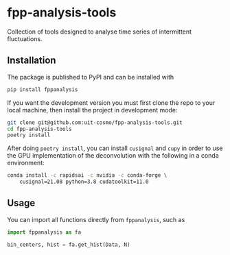 # fpp-analysis-tools
Collection of tools designed to analyse time series of intermittent fluctuations.

## Installation
The package is published to PyPI and can be installed with
```sh
pip install fppanalysis
```

If you want the development version you must first clone the repo to your local machine,
then install the project in development mode:

```sh
git clone git@github.com:uit-cosmo/fpp-analysis-tools.git
cd fpp-analysis-tools
poetry install
```
After doing `poetry install`, you can install `cusignal` and `cupy` in order to use the GPU implementation of the deconvolution
with the following in a conda environment:

```sh
conda install -c rapidsai -c nvidia -c conda-forge \
    cusignal=21.08 python=3.8 cudatoolkit=11.0
```

## Usage
You can import all functions directly from `fppanalysis`, such as

```Python
import fppanalysis as fa

bin_centers, hist = fa.get_hist(Data, N)
```
